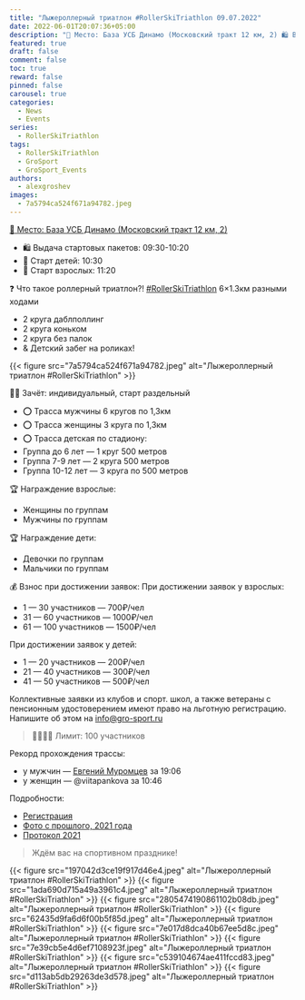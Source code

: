 ```yaml
---
title: "Лыжероллерный триатлон #RollerSkiTriathlon 09.07.2022"
date: 2022-06-01T20:07:36+05:00
description: "📍 Место: База УСБ Динамо (Московский тракт 12 км, 2) 🛍 Выдача стартовых пакетов: 09:30-10:20 🏁 Старт детей: 10:30 🏁 Старт взрослых: 11:20 ❓ Что такое роллерный триатлон?! #RollerSkiTriathlon 6×1.3км разными ходами: 2 круга даблполлинг, 2 круга коньком, 2 круга без палок; + Детский забег на роликах! 🧍🏻 Зачёт: индивидуальный, старт раздельный ⭕ Трасса мужчины 6 кругов по 1,3км ⭕ Трасса женщины 3 круга по 1,3км ⭕ Трасса детская по стадиону: Группа до 6 лет — 1 круг 500 метров; Группа 7-9 лет — 2 круга 500 метров;…"
featured: true
draft: false
comment: false
toc: true
reward: false
pinned: false
carousel: true
categories:
  - News
  - Events
series:
  - RollerSkiTriathlon
tags:
  - RollerSkiTriathlon
  - GroSport
  - GroSport_Events
authors:
  - alexgroshev
images:
  - 7a5794ca524f671a94782.jpeg
---
```

[📍 Место: База УСБ Динамо (Московский тракт 12 км, 2)](https://yandex.ru/maps/-/CCUFbKRI2C)

- 🛍 Выдача стартовых пакетов: 09:30-10:20
- 🏁 Старт детей: 10:30
- 🏁 Старт взрослых: 11:20
<!--more-->
❓ Что такое роллерный триатлон?!
[#RollerSkiTriathlon](https://vk.com/feed?q=%23RollerSkiTriathlon&section=search) 6×1.3км разными ходами

- 2 круга даблполлинг
- 2 круга коньком
- 2 круга без палок
- & Детский забег на роликах!

{{< figure src="7a5794ca524f671a94782.jpeg" alt="Лыжероллерный триатлон #RollerSkiTriathlon" >}}

🧍🏻 Зачёт: индивидуальный, старт раздельный

- ⭕ Трасса мужчины 6 кругов по 1,3км
- ⭕ Трасса женщины 3 круга по 1,3км
- ⭕ Трасса детская по стадиону:
- Группа до 6 лет — 1 круг 500 метров
- Группа 7-9 лет — 2 круга 500 метров
- Группа 10-12 лет — 3 круга по 500 метров

🏆 Награждение взрослые:

- Женщины по группам
- Мужчины по группам

🏆 Награждение дети:

- Девочки по группам
- Мальчики по группам

💰 Взнос при достижении заявок:
При достижении заявок у взрослых:

- 1 — 30 участников — 700₽/чел
- 31 — 60 участников — 1000₽/чел
- 61 — 100 участников — 1500₽/чел

При достижении заявок у детей:

- 1 — 20 участников — 200₽/чел
- 21 — 40 участников — 300₽/чел
- 41 — 50 участников — 500₽/чел

Коллективные заявки из клубов и спорт. школ, а также ветераны с пенсионным удостоверением имеют право на льготную регистрацию. Напишите об этом на info@gro-sport.ru

> 👨‍👩‍👧‍👦 Лимит: 100 участников

Рекорд прохождения трассы:

- у мужчин — [Евгений Муромцев](https://vk.com/id30289147) за 19:06
- у женщин — @viitapankova за 10:46

Подробности:

- [Регистрация](https://gro-sport.ru/roller-ski-triathlon)
- [Фото с прошлого, 2021 года](https://vk.com/album-102571335_280104099)
- [Протокол 2021](https://myfinish.info/online.php?evid=3559)

> Ждём вас на спортивном празднике!

{{< figure src="197042d3ce19f917d46e4.jpeg" alt="Лыжероллерный триатлон #RollerSkiTriathlon" >}}
{{< figure src="1ada690d715a49a3961c4.jpeg" alt="Лыжероллерный триатлон #RollerSkiTriathlon" >}}
{{< figure src="2805474190861102b08db.jpeg" alt="Лыжероллерный триатлон #RollerSkiTriathlon" >}}
{{< figure src="62435d9fa6d6f00b5f85d.jpeg" alt="Лыжероллерный триатлон #RollerSkiTriathlon" >}}
{{< figure src="7e017d8dca40b67ee5d8c.jpeg" alt="Лыжероллерный триатлон #RollerSkiTriathlon" >}}
{{< figure src="7e39cb5e4d6ef7108923f.jpeg" alt="Лыжероллерный триатлон #RollerSkiTriathlon" >}}
{{< figure src="c539104674ae411fccd83.jpeg" alt="Лыжероллерный триатлон #RollerSkiTriathlon" >}}
{{< figure src="d113ab5db29263de3d578.jpeg" alt="Лыжероллерный триатлон #RollerSkiTriathlon" >}}
